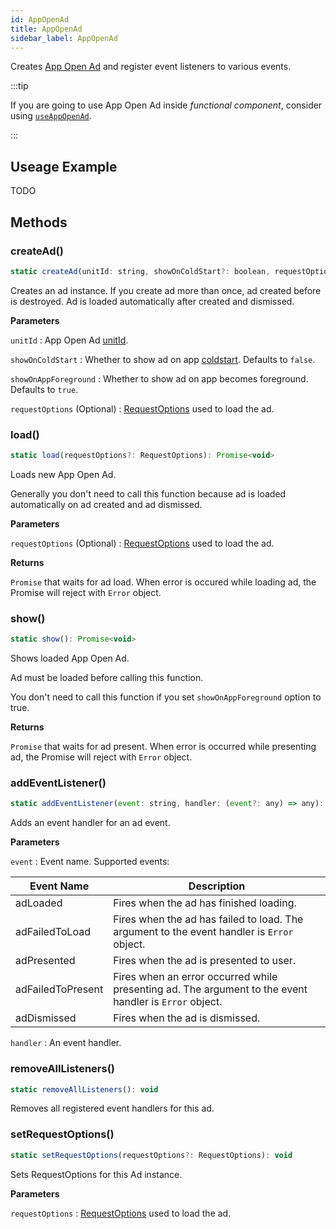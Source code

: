 ```yaml
---
id: AppOpenAd
title: AppOpenAd
sidebar_label: AppOpenAd
---
```


Creates [App Open Ad](https://developers.google.com/admob/android/app-open-ads) and register event listeners to various events.

:::tip

If you are going to use App Open Ad inside _functional component_, consider using [`useAppOpenAd`](useAppOpenAd).

:::

## Useage Example

TODO

## Methods

### createAd()

```js
static createAd(unitId: string, showOnColdStart?: boolean, requestOptions?: RequestOptions): AppOpenAd
```

Creates an ad instance. If you create ad more than once, ad created before is destroyed. Ad is loaded automatically after created and dismissed.

**Parameters**

`unitId` : App Open Ad [unitId](https://support.google.com/admob/answer/7356431).

`showOnColdStart` : Whether to show ad on app [coldstart](https://developers.google.com/admob/android/app-open-ads#coldstart). Defaults to `false`.

`showOnAppForeground` : Whether to show ad on app becomes foreground. Defaults to `true`.

`requestOptions` (Optional) : [RequestOptions](RequestOptions) used to load the ad.

### load()

```js
static load(requestOptions?: RequestOptions): Promise<void>
```

Loads new App Open Ad.

Generally you don't need to call this function because ad is loaded automatically on ad created and ad dismissed.

**Parameters**

`requestOptions` (Optional) : [RequestOptions](RequestOptions) used to load the ad. 

**Returns**

`Promise` that waits for ad load. When error is occured while loading ad, the Promise will reject with `Error` object.

### show()

```js
static show(): Promise<void>
```

Shows loaded App Open Ad.

Ad must be loaded before calling this function.

You don't need to call this function if you set `showOnAppForeground` option to true.

**Returns**

`Promise` that waits for ad present. When error is occurred while presenting ad, the Promise will reject with `Error` object.

### addEventListener()

```js
static addEventListener(event: string, handler: (event?: any) => any): void
```

Adds an event handler for an ad event.

**Parameters**

`event` : Event name. Supported events:

| Event Name        | Description                                                                                            |
| ----------------- | ------------------------------------------------------------------------------------------------------ |
| adLoaded          | Fires when the ad has finished loading.                                                                |
| adFailedToLoad    | Fires when the ad has failed to load. The argument to the event handler is `Error` object.             |
| adPresented       | Fires when the ad is presented to user.                                                                |
| adFailedToPresent | Fires when an error occurred while presenting ad. The argument to the event handler is `Error` object. |
| adDismissed       | Fires when the ad is dismissed.                                                                        |

`handler` : An event handler.

### removeAllListeners()

```js
static removeAllListeners(): void
```

Removes all registered event handlers for this ad.

### setRequestOptions()

```js
static setRequestOptions(requestOptions?: RequestOptions): void
```

Sets RequestOptions for this Ad instance.

**Parameters**

`requestOptions` : [RequestOptions](RequestOptions) used to load the ad.